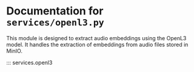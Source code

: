 # Documentation for `services/openl3.py`

This module is designed to extract audio embeddings using the OpenL3 model. It handles the extraction of embeddings from audio files
stored in MinIO.

::: services.openl3

